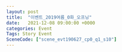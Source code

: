 ```yaml
---
layout: post
title:  "이벤트_2019여름_0화_오프닝"
date:   2021-12-08 09:00:00 +0000
categories: Event
Tags: Story Event
SceneCode: ["scene_evt190627_cp0_q1_s10"]
---
```

